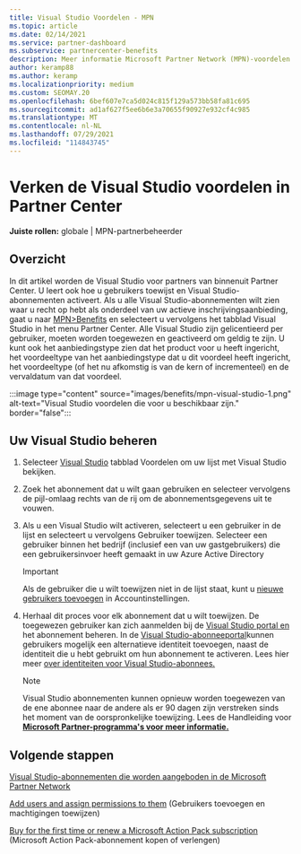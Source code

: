 ```yaml
---
title: Visual Studio Voordelen - MPN
ms.topic: article
ms.date: 02/14/2021
ms.service: partner-dashboard
ms.subservice: partnercenter-benefits
description: Meer informatie Microsoft Partner Network (MPN)-voordelen voor Visual Studio-abonnementen
author: keramp88
ms.author: keramp
ms.localizationpriority: medium
ms.custom: SEOMAY.20
ms.openlocfilehash: 6bef607e7ca5d024c815f129a573bb58fa81c695
ms.sourcegitcommit: ad1af627f5ee6b6e3a70655f90927e932cf4c985
ms.translationtype: MT
ms.contentlocale: nl-NL
ms.lasthandoff: 07/29/2021
ms.locfileid: "114843745"
---
```

# <a name="explore-the-visual-studio-benefits-area-in-partner-center"></a>Verken de Visual Studio voordelen in Partner Center

**Juiste rollen:** globale | MPN-partnerbeheerder

## <a name="overview"></a>Overzicht

In dit artikel worden de Visual Studio voor partners van binnenuit Partner Center. U leert ook hoe u gebruikers toewijst en Visual Studio-abonnementen activeert. Als u alle Visual Studio-abonnementen wilt zien waar u recht op hebt als onderdeel van uw actieve inschrijvingsaanbieding, gaat u naar [MPN>Benefits](https://partner.microsoft.com/dashboard/mpn/membership/benefits/visualstudio) en selecteert u vervolgens het tabblad Visual Studio in het menu Partner Center. Alle Visual Studio zijn gelicentieerd per gebruiker, moeten worden toegewezen en geactiveerd om geldig te zijn. U kunt ook het aanbiedingstype zien dat het product voor u heeft ingericht, het voordeeltype van het aanbiedingstype dat u dit voordeel heeft ingericht, het voordeeltype (of het nu afkomstig is van de kern of incrementeel) en de vervaldatum van dat voordeel.

:::image type="content" source="images/benefits/mpn-visual-studio-1.png" alt-text="Visual Studio voordelen die voor u beschikbaar zijn." border="false":::

## <a name="manage-visual-studio-subscriptions"></a>Uw Visual Studio beheren

1. Selecteer [Visual Studio](https://partner.microsoft.com/dashboard/mpn/membership/benefits/visualstudio) tabblad Voordelen om uw lijst met Visual Studio bekijken.

2. Zoek het abonnement dat u wilt gaan gebruiken en selecteer vervolgens de pijl-omlaag rechts van de rij om de abonnementsgegevens uit te vouwen.

3. Als u een Visual Studio wilt activeren, selecteert u een gebruiker in de lijst en selecteert u vervolgens Gebruiker toewijzen. Selecteer een gebruiker binnen het bedrijf (inclusief een van uw gastgebruikers) die een gebruikersinvoer heeft gemaakt in uw Azure Active Directory

   > [!IMPORTANT]
   > Als de gebruiker die u wilt toewijzen niet in de lijst staat, kunt u [nieuwe gebruikers toevoegen](create-user-accounts-and-set-permissions.md) in Accountinstellingen.

4. Herhaal dit proces voor elk abonnement dat u wilt toewijzen. De toegewezen gebruiker kan zich aanmelden bij de [Visual Studio portal en](https://my.visualstudio.com/) het abonnement beheren. In de [Visual Studio-abonneeportal](https://my.visualstudio.com/?wt.mc_id=o%7Emsft%7Edocs)kunnen gebruikers mogelijk een alternatieve identiteit toevoegen, naast de identiteit die u hebt gebruikt om hun abonnement te activeren. Lees hier meer [over identiteiten voor Visual Studio-abonnees.](/visualstudio/subscriptions/vs-alternate-identity)

   > [!Note]
   > Visual Studio abonnementen kunnen opnieuw worden toegewezen van de ene abonnee naar de andere als er 90 dagen zijn verstreken sinds het moment van de oorspronkelijke toewijzing. Lees de Handleiding voor **[Microsoft Partner-programma's voor meer informatie.](https://aka.ms/partner-benefits-use-guide)**

## <a name="next-steps"></a>Volgende stappen

[Visual Studio-abonnementen die worden aangeboden in de Microsoft Partner Network](/visualstudio/subscriptions/program-mpn)

[Add users and assign permissions to them](create-user-accounts-and-set-permissions.md) (Gebruikers toevoegen en machtigingen toewijzen)

[Buy for the first time or renew a Microsoft Action Pack subscription](mpn-get-action-pack.md) (Microsoft Action Pack-abonnement kopen of verlengen)
